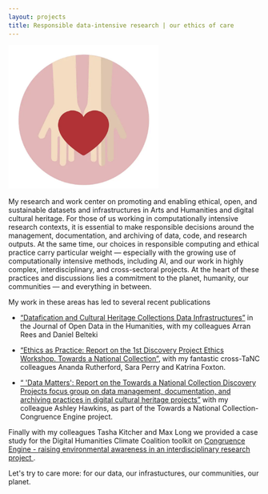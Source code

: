 ```yaml
---
layout: projects
title: Responsible data-intensive research | our ethics of care
---
```


<img src="../images/responsible.jpg" width="300"/></a>



My research and work center on promoting and enabling ethical, open, and sustainable datasets and infrastructures in Arts and Humanities and digital cultural heritage. For those of us working in computationally intensive research contexts, it is essential to make responsible decisions around the management, documentation, and archiving of data, code, and research outputs. At the same time, our choices in responsible computing and ethical practice carry particular weight — especially with the growing use of computationally intensive methods, including AI, and our work in highly complex, interdisciplinary, and cross-sectoral projects. At the heart of these practices and discussions lies a commitment to the planet, humanity, our communities — and everything in between.


My work in these areas has led to several recent publications 

- <a href="doi.org/10.5334/johd.277">“Datafication and Cultural Heritage Collections Data Infrastructures”</a> in the Journal of Open Data in the Humanities, with my colleagues Arran Rees and Daniel Belteki

- <a href="doi.org/10.5281/ZENODO.13683142"> “Ethics as Practice: Report on the 1st Discovery Project Ethics Workshop. Towards a National Collection”</a>, with my fantastic cross-TaNC colleagues Ananda Rutherford, Sara Perry and Katrina Foxton.

- <a href="doi.org/10.5281/ZENODO.14006955">“ 'Data Matters': Report on the Towards a National Collection Discovery Projects focus group on data management, documentation, and archiving practices in digital cultural heritage projects”</a> with my colleague Ashley Hawkins, as part of the Towards a National Collection- Congruence Engine project. 

Finally with my colleagues Tasha Kitcher and Max Long we provided a case study for the Digital Humanities Climate Coalition toolkit on  <a href="https://sas-dhrh.github.io/dhcc-toolkit/toolkit/case-studies.html#case-study-4-congruence-engine---raising-environmental-awareness-in-an-interdisciplinary-research-project"> Congruence Engine - raising environmental awareness in an interdisciplinary research project </a>.


Let's try to care more: for our data, our infrastuctures, our communities, our planet. 
